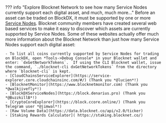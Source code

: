??? info "Explore Blocknet Network to see how many Service Nodes currently support each digital asset, and much, much more..."
	Before an asset can be traded on BlockDX, it must be supported by one or more [Service Nodes](/service-nodes/introduction). Blocknet community members have created several web based services to make it easy to discover which assets are currently supported by Service Nodes. Some of these websites actually offer much more information about the Blocknet Network than just how many Service Nodes support each digital asset:

	- To list all coins currently supported by Service Nodes for trading on BlockDX, open *Tools->Debug Console* in your Blocknet wallet and enter: `dxGetNetworkTokens`.  If using the CLI Blocknet wallet, issue the command, `./blocknet-cli dxGetNetworkTokens` from the directory where `blocknet-cli` is kept.
	- [CloudChainsServiceExplorer](https://service-explorer.core.cloudchainsinc.com/#/) (Thank you *@lucien*!)
	- [BlocknetMonitor](https://www.blocknetmonitor.com) (Thank you *@walkjivefly*!)
	- [BlockDXServiceNodes](https://block.denarius.pro) (Thank you *@BuzzkillB*!)
	- [CryptoCoreExplorer](https://block.ccore.online/) (Thank you Telegram user *@jimwal*!)
	- [Raw Volume Data](https://data.blocknet.co/api/v2.0/ticker) 
	- [Staking Rewards Calculator]( https://staking.blocknet.co/)
<!--
- [BlockDX 24h Volume & much more](https://blockdx.co/orders) (Thank you *@littleeagle*!)
-->

